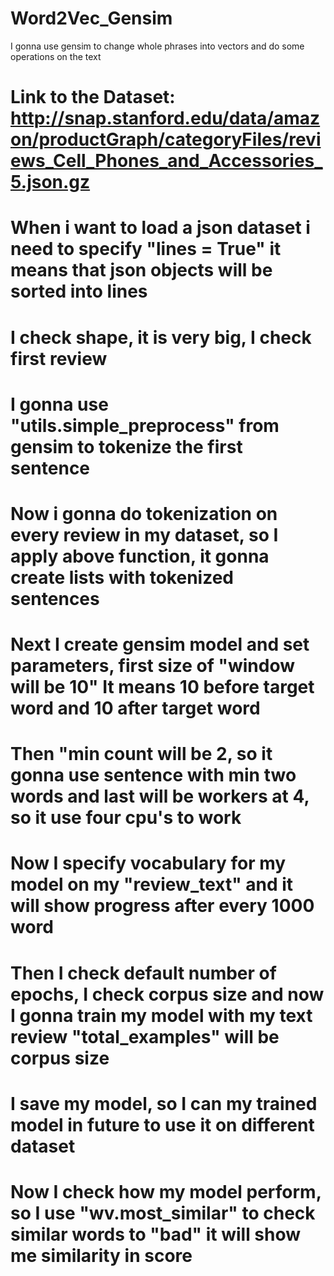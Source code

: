 # Word2Vec_Gensim
I gonna use gensim to change whole phrases into vectors and do some operations on the text
# Link to the Dataset: http://snap.stanford.edu/data/amazon/productGraph/categoryFiles/reviews_Cell_Phones_and_Accessories_5.json.gz
# When i want to load a json dataset i need to specify "lines = True" it means that json objects will be sorted into lines
# I check shape, it is very big, I check first review 
# I gonna use "utils.simple_preprocess" from gensim to tokenize the first sentence
# Now i gonna do tokenization on every review in my dataset, so I apply above function, it gonna create lists with tokenized sentences
# Next I create gensim model and set parameters, first size of "window will be 10"  It means 10 before target word and 10 after target word
# Then "min count will be 2, so it gonna use sentence with min two words and last will be workers at 4, so it use four cpu's to work
# Now I specify vocabulary for my model on my "review_text" and it will show progress after every 1000 word
# Then I check default number of epochs, I check corpus size and now I gonna train my model with my text review "total_examples" will be corpus size
# I save my model, so I can my trained model in future to use it on different dataset
# Now I check how my model perform, so I use "wv.most_similar" to check similar words to "bad" it will show me similarity in score 
